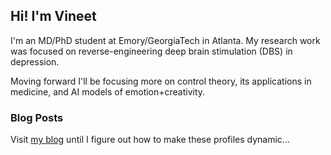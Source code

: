 ## Hi! I'm Vineet
I'm an MD/PhD student at Emory/GeorgiaTech in Atlanta.
My research work was focused on reverse-engineering deep brain stimulation (DBS) in depression.

Moving forward I'll be focusing more on control theory, its applications in medicine, and AI models of emotion+creativity.

### Blog Posts
Visit [my blog](https://blog.tiruvadi.net) until I figure out how to make these profiles dynamic...
